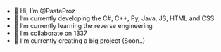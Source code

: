 - 👋 Hi, I’m @PastaProz
- 👀 I’m currently developing the C#, C++, Py, Java, JS, HTML and CSS
- 🌱 I’m currently learning the reverse engineering
- 💞️ I’m collaborate on 1337
- 🌷 I'm currently creating a big project (Soon..)

